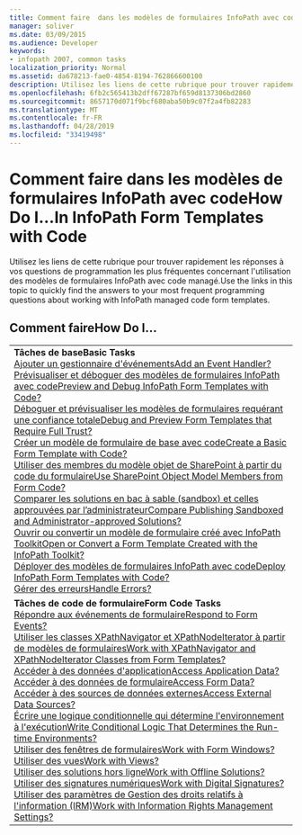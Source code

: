 ```yaml
---
title: Comment faire  dans les modèles de formulaires InfoPath avec code
manager: soliver
ms.date: 03/09/2015
ms.audience: Developer
keywords:
- infopath 2007, common tasks
localization_priority: Normal
ms.assetid: da678213-fae0-4854-8194-762866600100
description: Utilisez les liens de cette rubrique pour trouver rapidement les réponses à vos questions de programmation les plus fréquentes concernant l'utilisation des modèles de formulaires InfoPath avec code managé.
ms.openlocfilehash: 6fb2c565413b2dff67287bf659d8137306bd2860
ms.sourcegitcommit: 8657170d071f9bcf680aba50b9c07f2a4fb82283
ms.translationtype: MT
ms.contentlocale: fr-FR
ms.lasthandoff: 04/28/2019
ms.locfileid: "33419498"
---
```

# <a name="how-do-iin-infopath-form-templates-with-code"></a><span data-ttu-id="8d909-104">Comment faire  dans les modèles de formulaires InfoPath avec code</span><span class="sxs-lookup"><span data-stu-id="8d909-104">How Do I...In InfoPath Form Templates with Code</span></span>

<span data-ttu-id="8d909-105">Utilisez les liens de cette rubrique pour trouver rapidement les réponses à vos questions de programmation les plus fréquentes concernant l'utilisation des modèles de formulaires InfoPath avec code managé.</span><span class="sxs-lookup"><span data-stu-id="8d909-105">Use the links in this topic to quickly find the answers to your most frequent programming questions about working with InfoPath managed code form templates.</span></span>
  
## <a name="how-do-i"></a><span data-ttu-id="8d909-106">Comment faire</span><span class="sxs-lookup"><span data-stu-id="8d909-106">How Do I…</span></span>

||
|:-----|
|<span data-ttu-id="8d909-107">**Tâches de base**</span><span class="sxs-lookup"><span data-stu-id="8d909-107">**Basic Tasks**</span></span> <br/> [<span data-ttu-id="8d909-108">Ajouter un gestionnaire d'événements</span><span class="sxs-lookup"><span data-stu-id="8d909-108">Add an Event Handler?</span></span>](how-to-add-an-event-handler.md) <br/> [<span data-ttu-id="8d909-109">Prévisualiser et déboguer des modèles de formulaires InfoPath avec code</span><span class="sxs-lookup"><span data-stu-id="8d909-109">Preview and Debug InfoPath Form Templates with Code?</span></span>](how-to-preview-and-debug-infopath-form-templates-with-code.md) <br/> [<span data-ttu-id="8d909-110">Déboguer et prévisualiser les modèles de formulaires requérant une confiance totale</span><span class="sxs-lookup"><span data-stu-id="8d909-110">Debug and Preview Form Templates that Require Full Trust?</span></span>](how-to-preview-and-debug-form-templates-that-require-full-trust.md) <br/> [<span data-ttu-id="8d909-111">Créer un modèle de formulaire de base avec code</span><span class="sxs-lookup"><span data-stu-id="8d909-111">Create a Basic Form Template with Code?</span></span>](walkthrough-creating-a-basic-form-template-with-code.md) <br/> [<span data-ttu-id="8d909-112">Utiliser des membres du modèle objet de SharePoint à partir du code du formulaire</span><span class="sxs-lookup"><span data-stu-id="8d909-112">Use SharePoint Object Model Members from Form Code?</span></span>](how-to-use-sharepoint-object-model-members.md) <br/> [<span data-ttu-id="8d909-113">Comparer les solutions en bac à sable (sandbox) et celles approuvées par l’administrateur</span><span class="sxs-lookup"><span data-stu-id="8d909-113">Compare Publishing Sandboxed and Administrator-approved Solutions?</span></span>](publishing-forms-with-code.md) <br/> [<span data-ttu-id="8d909-114">Ouvrir ou convertir un modèle de formulaire créé avec InfoPath Toolkit</span><span class="sxs-lookup"><span data-stu-id="8d909-114">Open or Convert a Form Template Created with the InfoPath Toolkit?</span></span>](how-to-open-or-convert-a-form-template-created-with-the-infopath-toolkit.md) <br/> [<span data-ttu-id="8d909-115">Déployer des modèles de formulaires InfoPath avec code</span><span class="sxs-lookup"><span data-stu-id="8d909-115">Deploy InfoPath Form Templates with Code?</span></span>](how-to-deploy-infopath-form-templates-with-code.md) <br/> [<span data-ttu-id="8d909-116">Gérer des erreurs</span><span class="sxs-lookup"><span data-stu-id="8d909-116">Handle Errors?</span></span>](how-to-handle-errors.md) <br/> |
|<span data-ttu-id="8d909-117">**Tâches de code de formulaire**</span><span class="sxs-lookup"><span data-stu-id="8d909-117">**Form Code Tasks**</span></span> <br/> [<span data-ttu-id="8d909-118">Répondre aux événements de formulaire</span><span class="sxs-lookup"><span data-stu-id="8d909-118">Respond to Form Events?</span></span>](how-to-respond-to-form-events.md) <br/> [<span data-ttu-id="8d909-119">Utiliser les classes XPathNavigator et XPathNodeIterator à partir de modèles de formulaires</span><span class="sxs-lookup"><span data-stu-id="8d909-119">Work with XPathNavigator and XPathNodeIterator Classes from Form Templates?</span></span>](how-to-work-with-the-xpathnavigator-and-xpathnodeiterator-classes.md) <br/> [<span data-ttu-id="8d909-120">Accéder à des données d'application</span><span class="sxs-lookup"><span data-stu-id="8d909-120">Access Application Data?</span></span>](how-to-access-application-data.md) <br/> [<span data-ttu-id="8d909-121">Accéder à des données de formulaire</span><span class="sxs-lookup"><span data-stu-id="8d909-121">Access Form Data?</span></span>](how-to-access-form-data.md) <br/> [<span data-ttu-id="8d909-122">Accéder à des sources de données externes</span><span class="sxs-lookup"><span data-stu-id="8d909-122">Access External Data Sources?</span></span>](how-to-access-external-data-sources.md) <br/> [<span data-ttu-id="8d909-123">Écrire une logique conditionnelle qui détermine l'environnement à l'exécution</span><span class="sxs-lookup"><span data-stu-id="8d909-123">Write Conditional Logic That Determines the Run-time Environments?</span></span>](how-to-write-conditional-logic-that-determines-the-run-time-environment.md) <br/> [<span data-ttu-id="8d909-124">Utiliser des fenêtres de formulaires</span><span class="sxs-lookup"><span data-stu-id="8d909-124">Work with Form Windows?</span></span>](how-to-work-with-form-windows.md) <br/> [<span data-ttu-id="8d909-125">Utiliser des vues</span><span class="sxs-lookup"><span data-stu-id="8d909-125">Work with Views?</span></span>](how-to-work-with-views.md) <br/> [<span data-ttu-id="8d909-126">Utiliser des solutions hors ligne</span><span class="sxs-lookup"><span data-stu-id="8d909-126">Work with Offline Solutions?</span></span>](how-to-work-with-offline-solutions.md) <br/> [<span data-ttu-id="8d909-127">Utiliser des signatures numériques</span><span class="sxs-lookup"><span data-stu-id="8d909-127">Work with Digital Signatures?</span></span>](how-to-work-with-digital-signatures.md) <br/> [<span data-ttu-id="8d909-128">Utiliser des paramètres de Gestion des droits relatifs à l'information (IRM)</span><span class="sxs-lookup"><span data-stu-id="8d909-128">Work with Information Rights Management Settings?</span></span>](how-to-work-with-information-rights-management-settings.md) <br/> |
   


